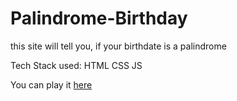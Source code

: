 # Palindrome-Birthday
this site will tell you, if your birthdate is a palindrome

Tech Stack used: HTML CSS JS







You can play it [here](https://pallindrome-birthdate-checker.netlify.app)
